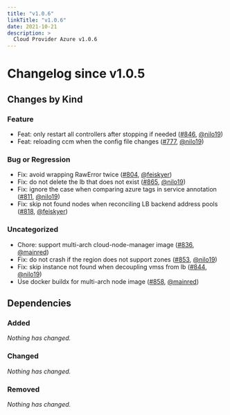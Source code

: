 ```yaml
---
title: "v1.0.6"
linkTitle: "v1.0.6"
date: 2021-10-21
description: >
  Cloud Provider Azure v1.0.6
---
```


# Changelog since v1.0.5

## Changes by Kind

### Feature

- Feat: only restart all controllers after stopping if needed ([#846](https://github.com/kubernetes-sigs/cloud-provider-azure/pull/846), [@nilo19](https://github.com/nilo19))
- Feat: reloading ccm when the config file changes ([#777](https://github.com/kubernetes-sigs/cloud-provider-azure/pull/777), [@nilo19](https://github.com/nilo19))

### Bug or Regression

- Fix: avoid wrapping RawError twice ([#804](https://github.com/kubernetes-sigs/cloud-provider-azure/pull/804), [@feiskyer](https://github.com/feiskyer))
- Fix: do not delete the lb that does not exist ([#865](https://github.com/kubernetes-sigs/cloud-provider-azure/pull/865), [@nilo19](https://github.com/nilo19))
- Fix: ignore the case when comparing azure tags in service annotation ([#811](https://github.com/kubernetes-sigs/cloud-provider-azure/pull/811), [@nilo19](https://github.com/nilo19))
- Fix: skip not found nodes when reconciling LB backend address pools ([#818](https://github.com/kubernetes-sigs/cloud-provider-azure/pull/818), [@feiskyer](https://github.com/feiskyer))

### Uncategorized

- Chore: support multi-arch cloud-node-manager image ([#836](https://github.com/kubernetes-sigs/cloud-provider-azure/pull/836), [@mainred](https://github.com/mainred))
- Fix: do not crash if the region does not support zones ([#853](https://github.com/kubernetes-sigs/cloud-provider-azure/pull/853), [@nilo19](https://github.com/nilo19))
- Fix: skip instance not found when decoupling vmss from lb ([#844](https://github.com/kubernetes-sigs/cloud-provider-azure/pull/844), [@nilo19](https://github.com/nilo19))
- Use docker buildx for multi-arch node image ([#858](https://github.com/kubernetes-sigs/cloud-provider-azure/pull/858), [@mainred](https://github.com/mainred))

## Dependencies

### Added
_Nothing has changed._

### Changed
_Nothing has changed._

### Removed
_Nothing has changed._
